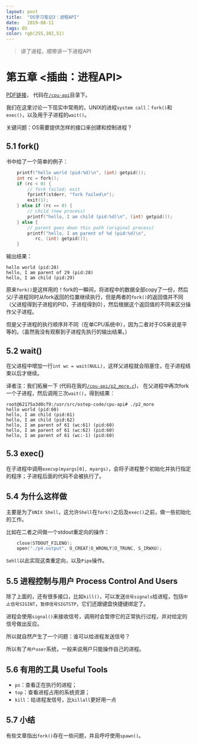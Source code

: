 ```yaml
---
layout: post
title:  "OS学习笔记3：进程API"
date:   2019-08-11
tags: OS
color: rgb(255,102,51)
---
```


> 讲了进程，顺带讲一下进程API

# 第五章 <插曲：进程API>

[PDF链接](http://pages.cs.wisc.edu/~remzi/OSTEP/cpu-api.pdf)，
代码在[`/cpu-api`](https://github.com/Saodd/ostep-code/tree/master/cpu-api)目录下。

我们在这里讨论一下现实中常用的，UNIX的进程`system call`：`fork()`和`exec()`，以及用于子进程的`wait()`。

关键问题：OS需要提供怎样的接口来创建和控制进程？

## 5.1 fork()

书中给了一个简单的例子：

```c
    printf("hello world (pid:%d)\n", (int) getpid());
    int rc = fork();
    if (rc < 0) {
        // fork failed; exit
        fprintf(stderr, "fork failed\n");
        exit(1);
    } else if (rc == 0) {
        // child (new process)
        printf("hello, I am child (pid:%d)\n", (int) getpid());
    } else {
        // parent goes down this path (original process)
        printf("hello, I am parent of %d (pid:%d)\n",
	       rc, (int) getpid());
    }
```

输出结果：

```text
hello world (pid:28)
hello, I am parent of 29 (pid:28)
hello, I am child (pid:29)
```

原来`fork()`是这样用的！fork的一瞬间，将进程中的数据全部copy了一份，然后父/子进程同时从fork返回的位置继续执行，但是两者的`fork()`的返回值并不同（父进程得到子进程的PID，子进程得到0），然后根据这个返回值的不同来区分操作父子进程。

但是父子进程的执行顺序并不同（在单CPU系统中），因为二者对于OS来说是平等的。（虽然我没有观察到子进程先执行的输出结果。）

## 5.2 wait()

在父进程中增加一行`int wc = wait(NULL)`，这样父进程就会阻塞住，在子进程结束以后才继续。

译者注：我们拓展一下
(代码在我的[`/cpu-api/p2_more.c`](https://github.com/Saodd/ostep-code/tree/master/cpu-api))，
在父进程中再次fork一个子进程，然后调用三次`wait()`，得到结果：

```text
root@62175a3d0cf9:/usr/src/ostep-code/cpu-api# ./p2_more
hello world (pid:60)
hello, I am child (pid:61)
hello, I am child (pid:62)
hello, I am parent of 61 (wc:61) (pid:60)
hello, I am parent of 61 (wc:62) (pid:60)
hello, I am parent of 61 (wc:-1) (pid:60)
```

## 5.3 exec()

在子进程中调用`execvp(myargs[0], myargs)`，会将子进程整个初始化并执行指定的程序；子进程后面的代码不会被执行了。

## 5.4 为什么这样做

主要是为了`UNIX Shell`，这允许`Shell`在`fork()`之后及`exec()`之前，做一些初始化的工作。

比如在二者之间做一个stdout重定向的操作：

```c
    close(STDOUT_FILENO); 
    open("./p4.output", O_CREAT|O_WRONLY|O_TRUNC, S_IRWXU);
```

`Sehll`以此实现这类重定向，以及`Pipe`操作。

## 5.5 进程控制与用户 Process Control And Users

除了上面的，还有很多接口，比如`kill()`，可以发送`信号signals`给进程，包括`中止信号SIGINT`，`暂停信号SIGTSTP`，它们还跟键盘快捷键绑定了。

进程会使用`signal()`来接收信号，调用时会暂停它的正常执行过程，并对给定的信号做出反应。

所以就自然产生了一个问题：谁可以给进程发送信号？

所以有了`用户user`系统，一般来说用户只能操作自己的进程。

## 5.6 有用的工具 Useful Tools

- `ps`：查看正在执行的进程；
- `top`：查看进程占用的系统资源；
- `kill`：给进程发信号，比`killall`更好用一点

## 5.7 小结

有些文章指出`fork()`存在一些问题，并且呼吁使用`spawn()`。

